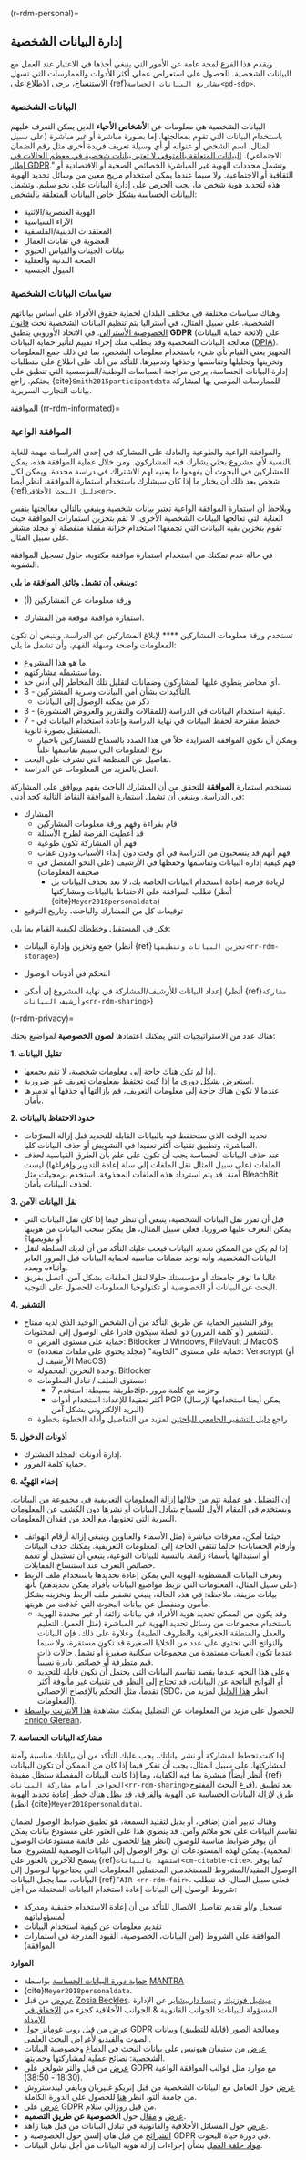 (r-rdm-personal)=

## إدارة البيانات الشخصية
ويقدم هذا الفرع لمحة عامة عن الأمور التي ينبغي أخذها في الاعتبار عند العمل مع البيانات الشخصية. للحصول على استعراض عملي أكثر للأدوات والممارسات التي تسهل الاستنساخ، يرجى الاطلاع على {ref}`مشاريع البيانات الحساسة<pd-sdp>`.

### البيانات الشخصية

البيانات الشخصية هي معلومات عن **الأشخاص الأحياء** الذين يمكن التعرف عليهم باستخدام البيانات التي تقوم بمعالجتها، إما بصورة مباشرة أو غير مباشرة (على سبيل المثال، اسم الشخص أو عنوانه أو أي وسيلة تعريف فريدة أخرى مثل رقم الضمان الاجتماعي). [البيانات المتعلقة بالمتوفى لا تعتبر بيانات شخصية في معظم الحالات في إطار GDPR](https://gdpr.eu/eu-gdpr-personal-data/)." وتشمل محددات الهوية غير المباشرة الخصائص الصحية أو الاقتصادية أو الثقافية أو الاجتماعية. ولا سيما عندما يمكن استخدام مزيج معين من وسائل تحديد الهوية هذه لتحديد هوية شخص ما، يجب الحرص على إدارة البيانات على نحو سليم. وتشمل البيانات الحساسة بشكل خاص البيانات المتعلقة بالشخص:
* الهوية العنصرية/الإثنية
* الآراء السياسية
* المعتقدات الدينية/الفلسفية
* العضوية في نقابات العمال
* بيانات الجينات والقياس الحيوي
* الصحة البدنية والعقلية
* الميول الجنسية

### سياسات البيانات الشخصية
وهناك سياسات مختلفة في مختلف البلدان لحماية حقوق الأفراد على أساس بياناتهم الشخصية. على سبيل المثال، في أستراليا يتم تنظيم البيانات الشخصية تحت [قانون الخصوصية الأسترالي](https://www.oaic.gov.au/privacy/the-privacy-act/). في الاتحاد الأوروبي ينطبق **GDPR** (لائحة حماية البيانات) على معالجة البيانات الشخصية وقد يتطلب منك إجراء تقييم لتأثير حماية البيانات ([DPIA](https://youtu.be/YRiCb3unz3g?t=988)). التجهيز يعني القيام بأي شيء باستخدام معلومات الشخص، بما في ذلك جمع المعلومات وتخزينها وتحليلها وتقاسمها وحذفها وتدميرها. للتأكد من أنك على اطلاع على متطلبات إدارة البيانات الحساسة، يرجى مراجعة السياسات الوطنية/المؤسسية التي تنطبق على بحثكم. راجع {cite}`Smith2015participantdata` للممارسات الموصى بها لمشاركة بيانات التجارب السريرية.


الموافقة (rr-rdm-informated)=

### الموافقة الواعية

والموافقة الواعية والطوعية والعادلة على المشاركة في إحدى الدراسات مهمة للغاية بالنسبة لأي مشروع بحثي يشارك فيه المشاركون. ومن خلال عملية الموافقة هذه، يمكن للمشاركين في البحوث أن يفهموا ما يعنيه لهم الاشتراك في دراسة محددة. ويمكن لكل شخص بعد ذلك أن يختار ما إذا كان سيشارك باستخدام استمارة الموافقة. انظر أيضا {ref}`دليل البحث الأخلاقي<er>`.

ويلاحظ أن استمارة الموافقة الواعية تعتبر بيانات شخصية وينبغي بالتالي معالجتها بنفس العناية التي تعالجها البيانات الشخصية الأخرى. لا تقم بتخزين استمارات الموافقة حيث تقوم بتخزين بقية البيانات التي تجمعها؛ استخدام خزانة مقفلة منفصلة أو مجلد مشفر على سبيل المثال.

في حالة عدم تمكنك من استخدام استمارة موافقة مكتوبة، حاول تسجيل الموافقة الشفوية.

**وينبغي أن تشمل وثائق الموافقة ما يلي:**

* (أ) ورقة معلومات عن المشاركين

* استمارة موافقة موقعة من المشارك.

تستخدم ورقة معلومات المشاركين **** لإبلاغ المشاركين عن الدراسة. وينبغي أن تكون المعلومات واضحة وسهلة الفهم، وأن تشمل ما يلي:
* ما هو هذا المشروع.
* وما ستشمله مشاركتهم.
* أي مخاطر ينطوي عليها المشاركون وضمانات لتقليل تلك المخاطر إلى أدنى حد.
* 3 - التأكيدات بشأن أمن البيانات وسرية المشتركين.
   * ذكر من يمكنه الوصول إلى البيانات
* 3 - كيفية استخدام البيانات في الدراسة (للمقالات والتقارير والعروض المنشورة).
* 7 - خطط مقترحة لحفظ البيانات في نهاية الدراسة وإعادة استخدام البيانات في المستقبل بصورة ثانوية.
    * ويمكن أن تكون الموافقة المتزايدة حلاً في هذا الصدد بالسماح للمشاركين باختيار نوع المعلومات التي سيتم تقاسمها علناً
* تفاصيل عن المنظمة التي تشرف على البحث.
* اتصل بالمزيد من المعلومات عن الدراسة.

تستخدم استمارة **الموافقة** للتحقق من أن المشارك الباحث يفهم ويوافق على المشاركة في الدراسة. وينبغي أن تشمل استمارة الموافقة النقاط التالية كحد أدنى:
* المشارك
    * قام بقراءة وفهم ورقة معلومات المشاركين
    * قد أُعطيت الفرصة لطرح الأسئلة
    * فهم أن المشاركة تكون طوعية
    * فهم أنهم قد ينسحبون من الدراسة في أي وقت دون إبداء الأسباب ودون عقاب
    * فهم كيفية إدارة البيانات وتقاسمها وحفظها في الأرشيف (على النحو المفصل في صحيفة المعلومات)
       * لزيادة فرصة إعادة استخدام البيانات الخاصة بك، لا تعد بحذف البيانات بل تطلب الموافقة على الاحتفاظ بالبيانات ومشاركتها (أنظر {cite}`Meyer2018personaldata`)
* توقيعات كل من المشارك والباحث، وتاريخ التوقيع

فكر في المستقبل وخططك لكيفية القيام بما يلي:

* جمع وتخزين وإدارة البيانات (أنظر {ref}`تخزين البيانات وتنظيمها<rr-rdm-storage>`)

* التحكم في أذونات الوصول

* إعداد البيانات للأرشيف/المشاركة في نهاية المشروع إن أمكن (أنظر {ref}`مشاركة وأرشيف البيانات<rr-rdm-sharing>`)


(r-rdm-privacy)=

هناك عدد من الاستراتيجيات التي يمكنك اعتمادها **لصون الخصوصية** لمواضيع بحثك:

**1. تقليل البيانات**

* إذا لم تكن هناك حاجة إلى معلومات شخصية، لا تقم بجمعها.
* استعرض بشكل دوري ما إذا كنت تحتفظ بمعلومات تعريف غير ضرورية.
* عندما لا تكون هناك حاجة إلى معلومات التعريف، قم بإزالتها أو حذفها أو تدميرها بأمان.

**2. حدود الاحتفاظ بالبيانات**
* تحديد الوقت الذي ستحتفظ فيه بالبيانات القابلة للتحديد قبل إزالة المعرّفات المباشرة، وتطبيق تقنيات أكثر تعقيدا في التشويش أو حذف البيانات كليا.
* عند حذف البيانات الحساسة يجب أن تكون على علم بأن الطرق القياسية لحذف الملفات (على سبيل المثال نقل الملفات إلى سلة إعادة التدوير وإفراغها) ليست آمنة. قد يتم استرداد هذه الملفات المحذوفة. استخدم برمجيات مثل BleachBit لحذف البيانات بأمان.

**3. نقل البيانات الآمن**
* قبل أن تقرر نقل البيانات الشخصية، ينبغي أن تنظر فيما إذا كان نقل البيانات التي يمكن التعرف عليها ضروريا. فعلى سبيل المثال، هل يمكن سحب البيانات من هويتها أو تفويضها؟
* إذا لم يكن من الممكن تحديد البيانات فيجب عليك التأكد من أن لديك السلطة لنقل البيانات الشخصية. وأنه توجد ضمانات مناسبة لحماية البيانات قبل المرور العابر وأثناءه وبعده.
* غالبا ما توفر جامعتك أو مؤسستك حلولا لنقل الملفات بشكل آمن. اتصل بفريق البحث عن البيانات أو الخصوصية أو تكنولوجيا المعلومات للحصول على التوجيه.

**4. التشفير**
* يوفر التشفير الحماية عن طريق التأكد من أن الشخص الوحيد الذي لديه مفتاح التشفير (أو كلمة المرور) ذو الصلة سيكون قادرا على الوصول إلى المحتويات.
    * حماية على مستوى القرص: Bitlocker لـ Windows, FileVault لـ MacOS
    * حماية على مستوى "الحاوية" (مجلد يحتوي على ملفات متعددة): Veracrypt (أو الأرشيف ل MacOS)
    * وحدة التخزين المحمولة: Bitlocker
    * مستوى الملف / تبادل المعلومات:
      * طريقة بسيطة: استخدم 7zip، وحزمة مع كلمة مرور
      * أكثر تعقيدا للإعداد: استخدام أدوات PGP (يمكن أيضا استخدامها لإرسال البريد الإلكتروني بشكل آمن)
    * راجع [دليل التشفير الجامعي للباحثين](https://osf.io/nx8km/) لمزيد من التفاصيل وأدلة الخطوة بخطوة

**5. أذونات الدخول**
* إدارة أذونات المجلد المشترك.
* حماية كلمة المرور.


**6. إخفاء الهُوِيَّة**

إن التضليل هو عملية تتم من خلالها إزالة المعلومات التعريفية في مجموعة من البيانات. ويستخدم في المقام الأول للسماح بتبادل البيانات أو نشرها دون الكشف عن المعلومات السرية التي تحتويها، مع الحد من فقدان المعلومات.
* حيثما أمكن، معرفات مباشرة (مثل الأسماء والعناوين وينبغي إزالة أرقام الهواتف وأرقام الحسابات) حالما تنتفي الحاجة إلى المعلومات التعريفية. يمكنك حذف البيانات أو استبدالها بأسماء زائفة. بالنسبة للبيانات النوعية، ينبغي أن تستبدل أو تعمم خصائص التعرف عند استنساخ المقابلات.
* وتعرف البيانات المشطوبة الهوية التي يمكن إعادة تحديدها باستخدام ملف الربط (على سبيل المثال، المعلومات التي تربط مواضيع البيانات بأفراد يمكن تحديدهم) بأنها بيانات مزيفة. ملاحظة: في هذه الحالة، ينبغي تشفير ملف الربط وتخزينه بشكل مأمون ومنفصل عن بيانات البحوث التي حُذفت من هويتها.
  * وقد يكون من الممكن تحديد هوية الأفراد في بيانات زائفة أو غير محددة الهوية باستخدام مجموعات من وسائل تحديد الهوية غير المباشرة (مثل العمر). التعليم والعمل والمنطقة الجغرافية والظروف الطبية). وعلاوة على ذلك، فإن البيانات والنواتج التي تحتوي على عدد من الخلايا الصغيرة قد تكون مستقرة، ولا سيما عندما تكون العينات مستمدة من مجموعات سكانية صغيرة أو تشمل حالات ذات قيم متطرفة أو خصائص نادرة نسبياً.
   * وعلى هذا النحو، عندما يقصد تقاسم البيانات التي يحتمل أن تكون قابلة للتحديد أو النواتج الناتجة عن البيانات، قد تحتاج إلى النظر في تقنيات غير مألوفة أكثر تقدماً، مثل التحكم بالإفصاح الإحصائي (SDC، انظر [هذا الدليل](https://securedatagroup.org/sdc-handbook/) لمزيد من المعلومات).
* للحصول على مزيد من المعلومات عن التضليل يمكنك مشاهدة [هذا الانترنت بواسطة Enrico Glerean](https://www.youtube.com/watch?v=ILXeA4fx3cI).

**7. مشاركة البيانات الحساسة**

إذا كنت تخطط لمشاركة أو نشر بياناتك، يجب عليك التأكد من أن بياناتك مناسبة وآمنة لمشاركتها. على سبيل المثال، يجب أن تفكر فيما إذا كان من الممكن أن تكون البيانات مبشرة بما فيه الكفاية، وما إذا كانت البيانات المفصلة ستظل مفيدة (أنظر أيضاً {ref}`الحواجز أمام مشاركة البيانات<rr-rdm-sharing>`فرع البحث المفتوح). بعد تطبيق طرق لإزالة البيانات الحساسة عن الهوية والفرقة، قد يظل هناك خطر إعادة تحديد الهوية (انظر {cite}`Meyer2018personaldata`).

وهناك تدبير أمان إضافي، أو بديل لتقليد السمعة، هو تطبيق ضوابط الوصول لضمان تقاسم البيانات على نحو ملائم وآمن. قد ينطوي هذا على العثور على مستودع بيانات يمكن أن يوفر ضوابط مناسبة للوصول (انظر [هنا](https://osf.io/tvyxz/wiki/8.%20Approved%20Protected%20Access%20Repositories/) للحصول على قائمة مستودعات الوصول المحمية). يمكن لهذه المستودعات أن توفر الوصول إلى البيانات الوصفية للمشروع، مما يسمح للآخرين بالعثور على {ref}`استشهد بالبيانات<cm-citable-cite>`. كما يوفر الوصول المقيد/المشروط للمستخدمين المحتملين المعلومات التي يحتاجونها للوصول إلى البيانات، مما يجعل البيانات {ref}`FAIR <rr-rdm-fair>`. فعلى سبيل المثال، قد تتطلب شروط الوصول إلى البيانات إعادة استخدام البيانات المحتملة من أجل:
  * تسجيل و/أو تقديم تفاصيل الاتصال للتأكد من أن إعادة الاستخدام حقيقية ومدركة لمسؤولياتهم
  * تقديم معلومات عن كيفية استخدام البيانات
  * الموافقة على الشروط (أمن البيانات، الخصوصية، القيود المدرجة في استمارات الموافقة)

**الموارد**
* [حماية دورة البيانات الحساسة](https://mantra.edina.ac.uk/protectionrightsandaccess) بواسطة [MANTRA](https://mantra.edina.ac.uk)
* {cite}`Meyer2018personaldata`.
* [عروض](https://www.youtube.com/watch?v=J9kWkzK83i4&list=PLyeHH3bEQqIbgbw75gheV27nFF2ctPPpR&index=1) من قبل [Zosia Beckles](https://youtu.be/J9kWkzK83i4)، [ميشيل فوزنيك](https://youtu.be/w5v5d6r6irs) و [تيسا داربيشاير](https://youtu.be/jEFu1ykVI_I) عن الإدارة المسؤولة للبيانات: الجوانب القانونية & الجوانب الأخلاقية كجزء من [الإخفاق في الإمداد](https://www.youtube.com/c/AI4ScientificDiscovery)
* [عرض](https://www.youtube.com/watch?v=H2mv6q4WwOU&) من قبل روب غومانز حول GDPR ومعالجة الصور (قابلة للتطبيق) وبيانات الصوت والفيديو لأغراض البحث العلمي.
* [عرض](https://youtu.be/_3bufely0c0) من ستيفان هيونيس على بيانات البحث في الدماغ وخصوصية البيانات الشخصية: نصائح عملية لمشاركتها وحمايتها.
* [عرض](https://youtu.be/eAKhI0qde2w?t=1104) من قبل والتر شولجر على GDPR مع موارد مثل قوالب الموافقة الواعية (18:30 - 38:50).
* [عرض](https://www.youtube.com/watch?v=PSe2V1KTQ8w&) حول التعامل مع البيانات الشخصية من قبل إنريكو غليريان وبايفي ليندستروش من جامعة ألتو. انظر [هنا](https://www.aalto.fi/en/services/rdm-training) للحصول على الدورة الكاملة.
* [عرض](https://www.youtube.com/watch?v=J457qBdQ3xo) على GDPR من قبل روزالي سلام.
* [عرض](https://vimeo.com/362161972) و [مقال](https://www.smashingmagazine.com/2017/07/privacy-by-design-framework/) حول **الخصوصية عن طريق التصميم**.
* [عرض](https://www.youtube.com/watch?v=2WebuDlzEIw&list=PLG87Imnep1Sln3F69_kBROUrIbT5iderf&index=2) حول المسائل الأخلاقية والقانونية في تبادل البيانات من قبل هينا زاهد.
* [الشرائح](https://osf.io/5xhya/) من قبل هان إلسن حول الخصوصية و GDPR في دورة حياة البحوث.
* [مواد حلقة العمل](https://osf.io/em3da/) بشأن إجراءات إزالة هوية البيانات من أجل تبادل البيانات.
